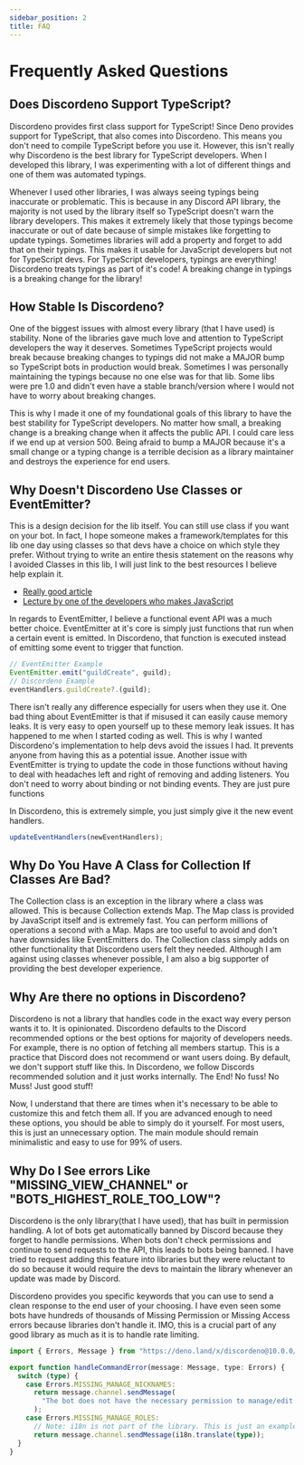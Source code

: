 ```yaml
---
sidebar_position: 2
title: FAQ
---
```


# Frequently Asked Questions

## Does Discordeno Support TypeScript?

Discordeno provides first class support for TypeScript! Since Deno provides support for TypeScript, that also comes into
Discordeno. This means you don't need to compile TypeScript before you use it. However, this isn't really why Discordeno
is the best library for TypeScript developers. When I developed this library, I was experimenting with a lot of
different things and one of them was automated typings.

Whenever I used other libraries, I was always seeing typings being inaccurate or problematic. This is because in any
Discord API library, the majority is not used by the library itself so TypeScript doesn't warn the library developers.
This makes it extremely likely that those typings become inaccurate or out of date because of simple mistakes like
forgetting to update typings. Sometimes libraries will add a property and forget to add that on their typings. This
makes it usable for JavaScript developers but not for TypeScript devs. For TypeScript developers, typings are
everything! Discordeno treats typings as part of it's code! A breaking change in typings is a breaking change for the
library!

## How Stable Is Discordeno?

One of the biggest issues with almost every library (that I have used) is stability. None of the libraries gave much
love and attention to TypeScript developers the way it deserves. Sometimes TypeScript projects would break because
breaking changes to typings did not make a MAJOR bump so TypeScript bots in production would break. Sometimes I was
personally maintaining the typings because no one else was for that lib. Some libs were pre 1.0 and didn't even have a
stable branch/version where I would not have to worry about breaking changes.

This is why I made it one of my foundational goals of this library to have the best stability for TypeScript developers.
No matter how small, a breaking change is a breaking change when it affects the public API. I could care less if we end
up at version 500. Being afraid to bump a MAJOR because it's a small change or a typing change is a terrible decision as
a library maintainer and destroys the experience for end users.

## Why Doesn't Discordeno Use Classes or EventEmitter?

This is a design decision for the lib itself. You can still use class if you want on your bot. In fact, I hope someone
makes a framework/templates for this lib one day using classes so that devs have a choice on which style they prefer.
Without trying to write an entire thesis statement on the reasons why I avoided Classes in this lib, I will just link to
the best resources I believe help explain it.

- [Really good article](https://dannyfritz.wordpress.com/2014/10/11/class-free-object-oriented-programming/)
- [Lecture by one of the developers who makes JavaScript](https://www.youtube.com/watch?v=PSGEjv3Tqo0)

In regards to EventEmitter, I believe a functional event API was a much better choice. EventEmitter at it's core is
simply just functions that run when a certain event is emitted. In Discordeno, that function is executed instead of
emitting some event to trigger that function.

```typescript
// EventEmitter Example
EventEmitter.emit("guildCreate", guild);
// Discordeno Example
eventHandlers.guildCreate?.(guild);
```

There isn't really any difference especially for users when they use it. One bad thing about EventEmitter is that if
misused it can easily cause memory leaks. It is very easy to open yourself up to these memory leak issues. It has
happened to me when I started coding as well. This is why I wanted Discordeno's implementation to help devs avoid the
issues I had. It prevents anyone from having this as a potential issue. Another issue with EventEmitter is trying to
update the code in those functions without having to deal with headaches left and right of removing and adding
listeners. You don't need to worry about binding or not binding events. They are just pure functions

In Discordeno, this is extremely simple, you just simply give it the new event handlers.

```typescript
updateEventHandlers(newEventHandlers);
```

## Why Do You Have A Class for Collection If Classes Are Bad?

The Collection class is an exception in the library where a class was allowed. This is because Collection extends Map.
The Map class is provided by JavaScript itself and is extremely fast. You can perform millions of operations a second
with a Map. Maps are too useful to avoid and don't have downsides like EventEmitters do. The Collection class simply
adds on other functionality that Discordeno users felt they needed. Although I am against using classes whenever
possible, I am also a big supporter of providing the best developer experience.

## Why Are there no options in Discordeno?

Discordeno is not a library that handles code in the exact way every person wants it to. It is opinionated. Discordeno
defaults to the Discord recommended options or the best options for majority of developers needs. For example, there is
no option of fetching all members startup. This is a practice that Discord does not recommend or want users doing. By
default, we don't support stuff like this. In Discordeno, we follow Discords recommended solution and it just works
internally. The End! No fuss! No Muss! Just good stuff!

Now, I understand that there are times when it's necessary to be able to customize this and fetch them all. If you are
advanced enough to need these options, you should be able to simply do it yourself. For most users, this is just an
unnecessary option. The main module should remain minimalistic and easy to use for 99% of users.

## Why Do I See errors Like "MISSING_VIEW_CHANNEL" or "BOTS_HIGHEST_ROLE_TOO_LOW"?

Discordeno is the only library(that I have used), that has built in permission handling. A lot of bots get automatically
banned by Discord because they forget to handle permissions. When bots don't check permissions and continue to send
requests to the API, this leads to bots being banned. I have tried to request adding this feature into libraries but
they were reluctant to do so because it would require the devs to maintain the library whenever an update was made by
Discord.

Discordeno provides you specific keywords that you can use to send a clean response to the end user of your choosing. I
have even seen some bots have hundreds of thousands of Missing Permission or Missing Access errors because libraries
don't handle it. IMO, this is a crucial part of any good library as much as it is to handle rate limiting.

```typescript
import { Errors, Message } from "https://deno.land/x/discordeno@10.0.0/mod.ts";

export function handleCommandError(message: Message, type: Errors) {
  switch (type) {
    case Errors.MISSING_MANAGE_NICKNAMES:
      return message.channel.sendMessage(
        "The bot does not have the necessary permission to manage/edit other user's nicknames. Grant the **MANAGE_NICKNAME** permission to the bot and try again.",
      );
    case Errors.MISSING_MANAGE_ROLES:
      // Note: i18n is not part of the library. This is just an example of how you could use i18n for custom error responses.
      return message.channel.sendMessage(i18n.translate(type));
  }
}
```
